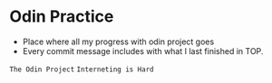 # Odin Practice

- Place where all my progress with odin project goes
- Every commit message includes with what I last finished in TOP.

`The Odin Project` `Interneting is Hard`